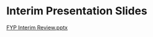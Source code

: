 # **Interim Presentation Slides**

[FYP Interim Review.pptx](/.attachments/FYP%20Interim%20Review-3d63fb71-20d2-4d25-b196-605898b031b4.pptx)